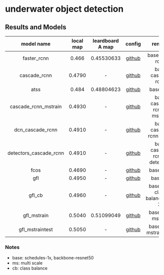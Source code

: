 # underwater object detection

## Results and Models

| model name | local map | leardboard A map | config | remark |
|:---------:|:-------:|:-------:|:--------:|:--------:|
| faster_rcnn | 0.466 | 0.45530633 | [github](https://github.com/fengyouliang/underwater_object_detection/blob/master/configs/faster_rcnn.py) | base faster rcnn |
| cascade_rcnn | 0.4790 | - | [github](https://github.com/fengyouliang/underwater_object_detection/blob/master/configs/cascade_rcnn.py) | base cascade rcnn |
| atss | 0.484 | 0.48804623 | [github](https://github.com/fengyouliang/underwater_object_detection/blob/master/configs/atss.py) | base atss |
| cascade_rcnn_mstrain | 0.4930 | - | [github](https://github.com/fengyouliang/underwater_object_detection/blob/master/configs/cascade_rcnn_mstrain.py) | base cascade rcnn + mstrain |
| dcn_cascade_rcnn | 0.4910 | - | [github](https://github.com/fengyouliang/underwater_object_detection/blob/master/configs/dcn_cascade_rcnn.py) | base cascade rcnn + dcn |
| detectors_cascade_rcnn | 0.4910 | - | [github](https://github.com/fengyouliang/underwater_object_detection/blob/master/configs/detectors_cascade_rcnn.py) | base cascade rcnn + detectors |
| fcos | 0.4690 | - | [github](https://github.com/fengyouliang/underwater_object_detection/blob/master/configs/fcos.py) | base fcos |
| gfl | 0.4950 | - | [github](https://github.com/fengyouliang/underwater_object_detection/blob/master/configs/gfl.py) | base gfl |
| gfl_cb | 0.4960 | - | [github](https://github.com/fengyouliang/underwater_object_detection/blob/master/configs/gfl_cb.py) | base gfl + class balance(1e-3) |
| gfl_mstrain| 0.5040 | 0.51099049 | [github](https://github.com/fengyouliang/underwater_object_detection/blob/master/configs/gfl_mstrain.py) | base gfl + mstrain |
| gfl_mstraintest| 0.5050 | - | [github](https://github.com/fengyouliang/underwater_object_detection/blob/master/configs/gfl_mstraintest.py) | base gfl + mstrain_test |

### Notes
- base: schedules-1x, backbone-resnet50
- ms: multi scale
- cb: class balance